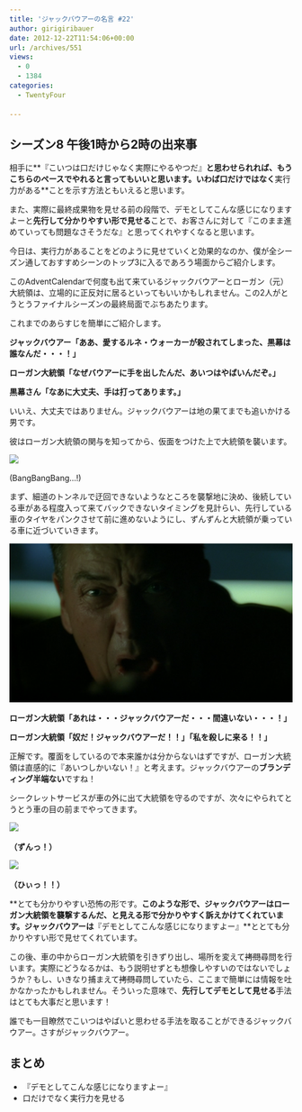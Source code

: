 ```yaml
---
title: 'ジャックバウアーの名言 #22'
author: girigiribauer
date: 2012-12-22T11:54:06+00:00
url: /archives/551
views:
  - 0
  - 1384
categories:
  - TwentyFour

---
```

## シーズン8 午後1時から2時の出来事

相手に**『こいつは口だけじゃなく実際にやるやつだ』**と思わせられれば、もうこちらのペースでやれると言ってもいいと思います。いわば口だけではなく**実行力がある**ことを示す方法ともいえると思います。

また、実際に最終成果物を見せる前の段階で、デモとしてこんな感じになりますよーと**先行して分かりやすい形で見せる**ことで、お客さんに対して『このまま進めていっても問題なさそうだな』と思ってくれやすくなると思います。

今日は、実行力があることをどのように見せていくと効果的なのか、僕が全シーズン通しておすすめシーンのトップ3に入るであろう場面からご紹介します。

このAdventCalendarで何度も出て来ているジャックバウアーとローガン（元）大統領は、立場的に正反対に居るといってもいいかもしれません。この2人がとうとうファイナルシーズンの最終局面でぶちあたります。

これまでのあらすじを簡単にご紹介します。

**ジャックバウアー「ああ、愛するルネ・ウォーカーが殺されてしまった、黒幕は誰なんだ・・・！」**

**ローガン大統領「なぜバウアーに手を出したんだ、あいつはやばいんだぞ。」**

**黒幕さん「なあに大丈夫、手は打ってあります。」**

いいえ、大丈夫ではありません。ジャックバウアーは地の果てまでも追いかける男です。

彼はローガン大統領の関与を知ってから、仮面をつけた上で大統領を襲います。

![][1]

(BangBangBang&#8230;!)

まず、細道のトンネルで迂回できないようなところを襲撃地に決め、後続している車がある程度入って来てバックできないタイミングを見計らい、先行している車のタイヤをパンクさせて前に進めないようにし、ずんずんと大統領が乗っている車に近づいていきます。

![ローガン大統領「あれは・・・ジャックバウアーだ・・・間違いない・・・！」][2]

**ローガン大統領「あれは・・・ジャックバウアーだ・・・間違いない・・・！」**

**ローガン大統領「奴だ！ジャックバウアーだ！！」「私を殺しに来る！！」**

正解です。覆面をしているので本来誰かは分からないはずですが、ローガン大統領は直感的に『あいつしかいない！』と考えます。ジャックバウアーの**ブランディング半端ない**ですね！

シークレットサービスが車の外に出て大統領を守るのですが、次々にやられてとうとう車の目の前までやってきます。

![][3]

**（ずんっ！）**

![][4]

**（ひぃっ！！）**

**とても分かりやすい恐怖の形です。**このような形で、ジャックバウアーはローガン大統領を襲撃するんだ、と見える形で分かりやすく訴えかけてくれています。ジャックバウアーは**『デモとしてこんな感じになりますよー』**ととても分かりやすい形で見せてくれています。

この後、車の中からローガン大統領を引きずり出し、場所を変えて<del>拷問</del>尋問を行います。実際にどうなるかは、もう説明せずとも想像しやすいのではないでしょうか？もし、いきなり捕まえて~~拷問~~尋問していたら、ここまで簡単には情報を吐かなかったかもしれません。そういった意味で、**先行してデモとして見せる**手法はとても大事だと思います！

誰でも一目瞭然でこいつはやばいと思わせる手法を取ることができるジャックバウアー。さすがジャックバウアー。

## まとめ

  * 『デモとしてこんな感じになりますよー』
  * 口だけでなく実行力を見せる

 [1]: /img/2012/12/24advent22-012.png
 [2]: /img/2012/12/24advent22-022.png
 [3]: /img/2012/12/24advent22-032.png
 [4]: /img/2012/12/24advent22-042.png

